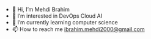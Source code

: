 - 👋 Hi, I’m Mehdi Brahim
- 👀 I’m interested in DevOps Cloud AI
- 🌱 I’m currently learning computer science
- 📫 How to reach me ibrahim.mehdi2000@gmail.com

<!---
mehdibh07/mehdibh07 is a ✨ special ✨ repository because its `README.md` (this file) appears on your GitHub profile.
You can click the Preview link to take a look at your changes.
--->
